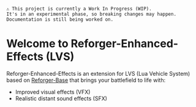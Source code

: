 ```
⚠️ This project is currently a Work In Progress (WIP).
It's in an experimental phase, so breaking changes may happen. Documentation is still being worked on.
```

# Welcome to Reforger-Enhanced-Effects (LVS)

Reforger-Enhanced-Effects is an extension for LVS (Lua Vehicle System) based on [Reforger-Base](https://github.com/RareIridium77/Reforger-Base) that brings your battlefield to life with:
- Improved visual effects (VFX)
- Realistic distant sound effects (SFX)